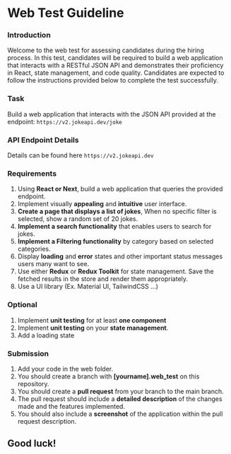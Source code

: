 # Web Test Guideline

### Introduction

Welcome to the web test for assessing candidates during the hiring process. In this test, candidates will be required to build a web application that interacts with a RESTful JSON API and demonstrates their proficiency in React, state management, and code quality. Candidates are expected to follow the instructions provided below to complete the test successfully.

### Task

Build a web application that interacts with the JSON API provided at the endpoint: `https://v2.jokeapi.dev/joke`

### API Endpoint Details

Details can be found here `https://v2.jokeapi.dev`

### Requirements

1. Using **React or Next**, build a web application that queries the provided endpoint.
2. Implement visually **appealing** and **intuitive** user interface.
3. **Create a page that displays a list of jokes**, When no specific filter is selected, show a random set of 20 jokes.
4. **Implement a search functionality** that enables users to search for jokes.
5. **Implement a Filtering functionality** by category based on selected categories.
6. Display **loading** and **error** states and other important status messages users many want to see.
7. Use either **Redux** or **Redux Toolkit** for state management. Save the fetched results in the store and render them appropriately.
8. Use a UI library (Ex. Material UI, TailwindCSS ...)

### Optional

1. Implement **unit testing** for at least **one component**
2. Implement **unit testing** on your **state management**.
3. Add a loading state

### Submission

1. Add your code in the web folder.
2. You should create a branch with **[yourname].web_test** on this repository.
3. You should create a **pull request** from your branch to the main branch.
4. The pull request should include a **detailed description** of the changes made and the features implemented.
5. You should also include a **screenshot** of the application within the pull request description.

## Good luck!
